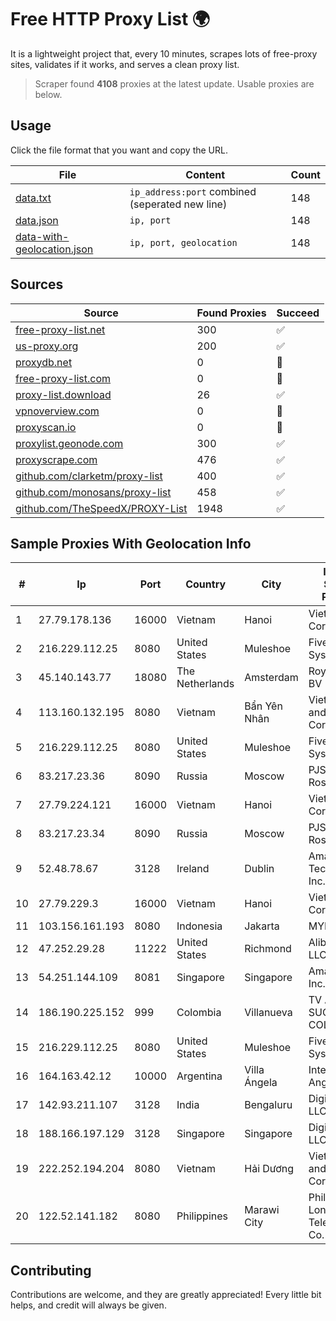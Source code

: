 
# Free HTTP Proxy List 🌍

It is a lightweight project that, every 10 minutes, scrapes lots of free-proxy sites, validates if it works, and serves a clean proxy list.


> Scraper found **4108** proxies at the latest update. Usable proxies are below.

## Usage

Click the file format that you want and copy the URL.


|File|Content|Count|
|----|-------|-----|
|[data.txt](https://raw.githubusercontent.com/themiralay/Proxy-List-World/master/data.txt)|`ip_address:port` combined (seperated new line)|148|
|[data.json](https://raw.githubusercontent.com/themiralay/Proxy-List-World/master/data.json)|`ip, port`|148|
|[data-with-geolocation.json](https://raw.githubusercontent.com/themiralay/Proxy-List-World/master/data-with-geolocation.json)|`ip, port, geolocation`|148|

## Sources

|Source|Found Proxies|Succeed|
|------|-------------|-------|
|[free-proxy-list.net](https://free-proxy-list.net)|300|✅|
|[us-proxy.org](https://www.us-proxy.org)|200|✅|
|[proxydb.net](http://proxydb.net)|0|🚫|
|[free-proxy-list.com](https://free-proxy-list.com/?page=&port=&type%5B%5D=http&type%5B%5D=https&up_time=0&search=Search)|0|🚫|
|[proxy-list.download](https://www.proxy-list.download/HTTP)|26|✅|
|[vpnoverview.com](https://vpnoverview.com/privacy/anonymous-browsing/free-proxy-servers)|0|🚫|
|[proxyscan.io](https://www.proxyscan.io)|0|🚫|
|[proxylist.geonode.com](https://proxylist.geonode.com/api/proxy-list?limit=300&page=1&sort_by=lastChecked&sort_type=desc&protocols=http,https)|300|✅|
|[proxyscrape.com](https://api.proxyscrape.com/v2/?request=displayproxies&protocol=http&timeout=10000&country=all&ssl=all&anonymity=all)|476|✅|
|[github.com/clarketm/proxy-list](https://raw.githubusercontent.com/clarketm/proxy-list/master/proxy-list-raw.txt)|400|✅|
|[github.com/monosans/proxy-list](https://raw.githubusercontent.com/monosans/proxy-list/main/proxies/http.txt)|458|✅|
|[github.com/TheSpeedX/PROXY-List](https://raw.githubusercontent.com/TheSpeedX/PROXY-List/master/http.txt)|1948|✅|


## Sample Proxies With Geolocation Info

|#|Ip|Port|Country|City|Internet Service Provider|
|-|--|----|-------|----|-------------------------|
|1|27.79.178.136|16000|Vietnam|Hanoi|Viettel Corporation|
|2|216.229.112.25|8080|United States|Muleshoe|Five Area Systems, LLC|
|3|45.140.143.77|18080|The Netherlands|Amsterdam|RoyaleHosting BV|
|4|113.160.132.195|8080|Vietnam|Bẩn Yên Nhân|VietNam Post and Telecom Corporation|
|5|216.229.112.25|8080|United States|Muleshoe|Five Area Systems, LLC|
|6|83.217.23.36|8090|Russia|Moscow|PJSC Rostelecom|
|7|27.79.224.121|16000|Vietnam|Hanoi|Viettel Corporation|
|8|83.217.23.34|8090|Russia|Moscow|PJSC Rostelecom|
|9|52.48.78.67|3128|Ireland|Dublin|Amazon Technologies Inc.|
|10|27.79.229.3|16000|Vietnam|Hanoi|Viettel Corporation|
|11|103.156.161.193|8080|Indonesia|Jakarta|MYREPUBLIC|
|12|47.252.29.28|11222|United States|Richmond|Alibaba Cloud LLC|
|13|54.251.144.109|8081|Singapore|Singapore|Amazon.com, Inc.|
|14|186.190.225.152|999|Colombia|Villanueva|TV AZTECA SUCURSAL COLOMBIA|
|15|216.229.112.25|8080|United States|Muleshoe|Five Area Systems, LLC|
|16|164.163.42.12|10000|Argentina|Villa Ángela|Interret Villa Angela SRL|
|17|142.93.211.107|3128|India|Bengaluru|DigitalOcean, LLC|
|18|188.166.197.129|3128|Singapore|Singapore|DigitalOcean, LLC|
|19|222.252.194.204|8080|Vietnam|Hải Dương|VietNam Post and Telecom Corporation|
|20|122.52.141.182|8080|Philippines|Marawi City|Philippine Long Distance Telephone Co.|



## Contributing

Contributions are welcome, and they are greatly appreciated! Every
little bit helps, and credit will always be given.

